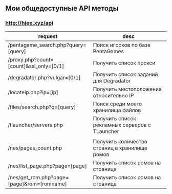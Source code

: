 ## Мои общедоступные API методы

### http://hjee.xyz/api
| request | desc |
|-----|-----|
| /pentagame_search.php?query=[query]    | Поиск игроков по базе PentaGames |
| /proxy.php?count=[count]&ssl_only=[0/1] | Получить список прокси |
| /degradator.php?vulgar=[0/1] | Получить список заданий для Degradator |
| /locateip.php?ip=[ip] | Получить местоположение относительно IP |
| /files/search.php?q=[query] | Поиск среди моего хранилища файлов |
| /tlauncher/servers.php | Получить список рекламных серверов с TLauncher |
| | |
| /nes/pages_count.php | Получить количество страниц в хранилище ромов |
| /nes/list_page.php?page=[page] | Получить список ромов на странице |
| /nes/get_rom.php?page=[page]&rom=[romname] | Получить список ромов на странице |
